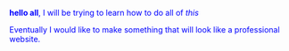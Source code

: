 

<html>
<head>
<style>
    body{
color:blue
    }
    

</style>
<body>




<strong>hello all</strong>, I will be trying to learn how to do all of <em>this</em>

<p>
Eventually I would like to make something that will look like a professional website.

</p>


</body>
</head>

</html>

